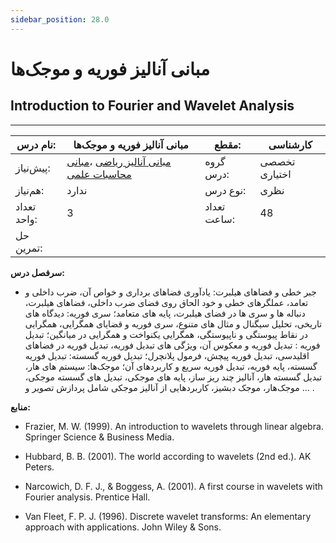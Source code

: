 ```yaml
---
sidebar_position: 28.0
---
```

# مبانی آنالیز فوریه و موجک‌ها
## Introduction to Fourier and Wavelet Analysis
_______________________________________________________________________________
| نام درس:    | مبانی آنالیز فوریه و موجک‌ها                                                                                                                      | مقطع:       | کارشناسی      |
| ----------- | ------------------------------------------------------------------------------------------------------------------------------------------------- | ----------- | ------------- |
| پیش‌نیاز:   | [مبانی آنالیز ریاضی](../mandatory/Foundations-of-Mathematical-Analysis.md) ،[مبانی محاسبات علمی](../mandatory/Elementary-Scientific-Computing.md) | گروه درس:   | تخصصی اختیاری |
| هم‌نیاز:    | ندارد                                                                                                                                             | نوع درس:    | نظری          |
| تعداد واحد: | 3                                                                                                                                                 | تعداد ساعت: | 48            |
| حل تمرین:   |                                                                                                                                                   |             |               |

**سرفصل درس:**


- جبر خطی و فضاهای هیلبرت: یادآوری فضاهای برداری و خواص آن، ضرب داخلی و تعامد، عملگرهای خطی و خود الحاق روی فضای ضرب داخلی، فضاهای هیلبرت، دنباله ها و سری ها در فضای هیلبرت، پایه های متعامد؛ سری فوریه: دیدگاه های تاریخی، تحلیل سیگنال و مثال های متنوع، سری فوریه و قضایای همگرایی، همگرایی در نقاط پیوستگی و ناپیوستگی، همگرایی یکنواخت و  همگرایی در میانگین؛ تبدیل فوریه : تبدیل فوریه و معکوس آن، ویژگی های تبدیل فوریه، تبدیل فوریه در فضاهای اقلیدسی، تبدیل  فوریه پیچش، فرمول پلانچرل؛ تبدیل فوریه گسسته: تبدیل فوریه گسسته، پایه فوریه، تبدیل فوریه سریع و کاربردهای آن؛ موجک‌ها:  سیستم های هار، تبدیل گسسته هار، آنالیز چند ریز ساز، پایه های موجکی، تبدیل های گسسته موجکی، موجک‌هار، موجک دبشیز، کاربردهایی از آنالیز موجکی شامل پردازش تصویر و ... . 


**منابع:**

- Frazier, M. W. (1999). An introduction to wavelets through linear algebra. Springer Science & Business Media.

- Hubbard, B. B. (2001). The world according to wavelets (2nd ed.). AK Peters.

- Narcowich, D. F. J., & Boggess, A. (2001). A first course in wavelets with Fourier analysis. Prentice Hall.

- Van Fleet, F. P. J. (1996). Discrete wavelet transforms: An elementary approach with applications. John Wiley & Sons. 
